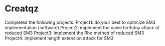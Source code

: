 # Creatqz

Completed the following projects:
Project1: do your best to optimize SM3 implementation (software)
Project2: implement the naïve birthday attack of reduced SM3
Project3: implement the Rho method of reduced SM3
Project4: implement length extension attack for SM3
